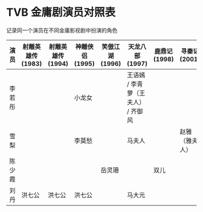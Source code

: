 # TVB 金庸剧演员对照表

记录同一个演员在不同金庸影视剧中扮演的角色

| 演员   | 射雕英雄传 (1983) | 射雕英雄传 (1994) | 神雕侠侣 (1995) | 笑傲江湖 (1996) | 天龙八部 (1997)                    | 鹿鼎记 (1998) | 寻秦记 (2001)  | 倚天剑屠龙刀 (2001) |
| ------ | ----------------- | ----------------- | --------------- | --------------- | ---------------------------------- | ------------- | -------------- | ------------------- |
| 李若彤 |                   |                   | 小龙女          |                 | 王语嫣 / 李青萝（王夫人） / 齐御风 |               |                |                     |
| 雪梨   |                   |                   | 李莫愁          |                 | 马夫人                             |               | 赵雅（雅夫人） |                     |
| 陈少霞 |                   |                   |                 | 岳灵珊          |                                    | 双儿          |                | 蛛儿 / 殷离         |
| 刘丹   | 洪七公            | 洪七公            | 洪七公          |                 | 马大元                             |               |                |                     |
